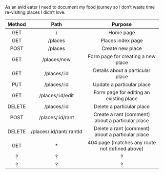 
As an avid eater I need to document my food journey so I don’t waste time re-visiting places I didn’t love.

| Method |  Path   |      Purpose      |
| :----: | :-----: | :---------------: |
|  GET   |    /    |     Home page     |
|  GET   | /places | Places index page |
|   POST    |    /places    |         Create new place         |
|   GET    |    /places/new    |         Form page for creating a new place         |
|   GET    |    /places/:id    |         Details about a particular place         |
|   PUT    |    /places/:id    |         Update a particular place         |
|   GET    |    /places/:id/edit    |         Form page for editing an existing place         |
|   DELETE    |    /places/:id    |         Delete a particular place         |
|   POST   |    /places/:id/rant    |         Create a rant (comment) about a particular place         |
|   DELETE    |    /places/:id/rant/:rantId    |         Delete a rant (comment) about a particular place         |
|   GET    |    *    |         404 page (matches any route not defined above)         |
|   ?    |    ?    |         ?         |
|   ?    |    ?    |         ?         |

